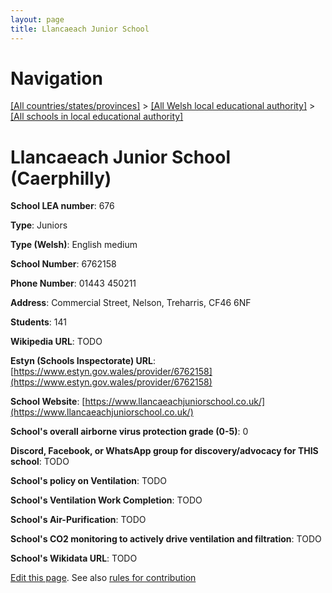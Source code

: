 ```yaml
---
layout: page
title: Llancaeach Junior School
---
```

# Navigation

[[All countries/states/provinces]](../../..) > [[All Welsh local educational authority]](../..) > [[All schools in local educational authority]](..)

# Llancaeach Junior School (Caerphilly)

**School LEA number**: 676

**Type**: Juniors

**Type (Welsh)**: English medium

**School Number**: 6762158

**Phone Number**: 01443 450211

**Address**: Commercial Street, Nelson, Treharris, CF46 6NF

**Students**: 141

**Wikipedia URL**: TODO

**Estyn (Schools Inspectorate) URL**: [https://www.estyn.gov.wales/provider/6762158](https://www.estyn.gov.wales/provider/6762158)

**School Website**: [https://www.llancaeachjuniorschool.co.uk/](https://www.llancaeachjuniorschool.co.uk/)

**School's overall airborne virus protection grade (0-5)**: 0

**Discord, Facebook, or WhatsApp group for discovery/advocacy for THIS school**: TODO

**School's policy on Ventilation**: TODO

**School's Ventilation Work Completion**: TODO

**School's Air-Purification**: TODO

**School's CO2 monitoring to actively drive ventilation and filtration**: TODO

**School's Wikidata URL**: TODO




[Edit this page](https://github.com/ventilate-schools/Wales/edit/prif/./Caerphilly/Llancaeach_Junior_School.md). See also [rules for contribution](../../../contribution-rules/)